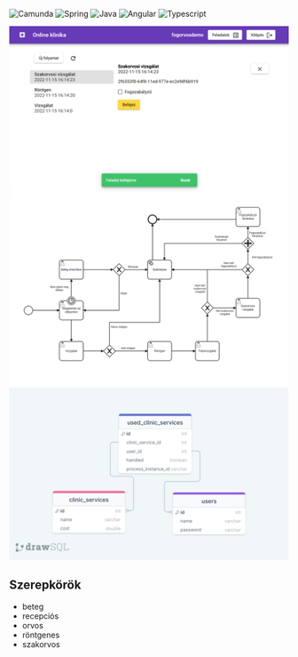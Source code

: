![Camunda](https://img.shields.io/badge/Camunda-orange)
![Spring](https://img.shields.io/badge/Spring_Boot-green)
![Java](https://img.shields.io/badge/Java-yellow)
![Angular](https://img.shields.io/badge/Angular-red)
![Typescript](https://img.shields.io/badge/Typescript-blue)

![Tasks page](files/feladatok-nezet-uj.png)
![Workflow chart](files/fogszabalyzo-folyamat.png)
![Database](files/adatbazis-sajat.png)

## Szerepkörök
- beteg
- recepciós
- orvos
- röntgenes
- szakorvos